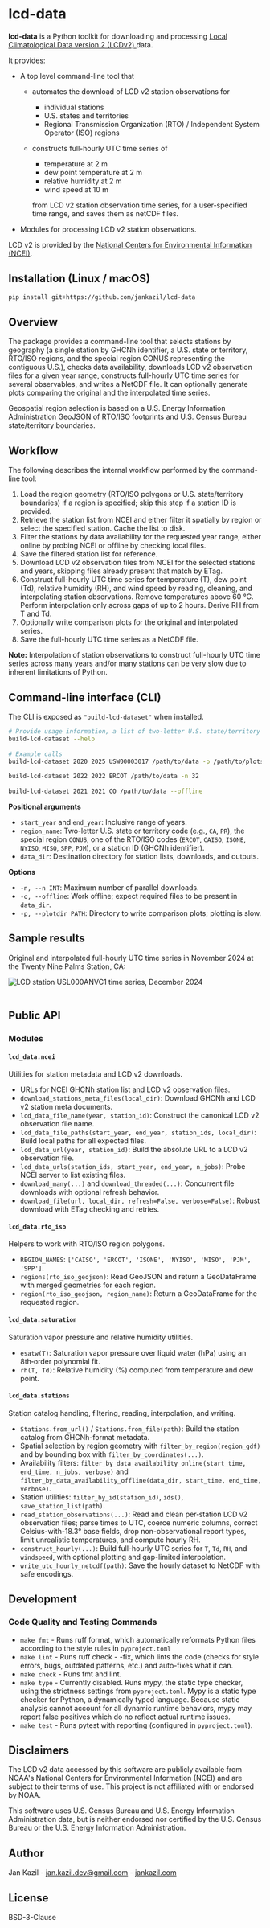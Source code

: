 # lcd-data

**lcd-data** is a Python toolkit for downloading and processing [Local Climatological Data version 2 (LCDv2) ](https://www.ncei.noaa.gov/products/land-based-station/local-climatological-data) data.

It provides:

- A top level command-line tool that
  - automates the download of LCD v2 station observations for
    - individual stations
    - U.S. states and territories
    - Regional Transmission Organization (RTO) / Independent System Operator (ISO) regions
    
  - constructs full-hourly UTC time series of
    - temperature at 2 m
    - dew point temperature at 2 m
    - relative humidity at 2 m
    - wind speed at 10 m
  
    from LCD v2 station observation time series, for a user-specified time range, and saves them as netCDF files.
  
- Modules for processing LCD v2 station observations.

LCD v2 is provided by the [National Centers for Environmental Information (NCEI)](https://www.ncei.noaa.gov/).

## Installation (Linux / macOS)

```bash
pip install git+https://github.com/jankazil/lcd-data
```

## Overview

The package provides a command-line tool that selects stations by geography (a single station by GHCNh identifier, a U.S. state or territory, RTO/ISO regions, and the special region CONUS representing the contiguous U.S.), checks data availability, downloads LCD v2 observation files for a given year range, constructs full-hourly UTC time series for several observables, and writes a NetCDF file. It can optionally generate plots comparing the original and the interpolated time series.

Geospatial region selection is based on a U.S. Energy Information Administration GeoJSON of RTO/ISO footprints and U.S. Census Bureau state/territory boundaries.

## Workflow

The following describes the internal workflow performed by the command-line tool:

1. Load the region geometry (RTO/ISO polygons or U.S. state/territory boundaries) if a region is specified; skip this step if a station ID is provided.
2. Retrieve the station list from NCEI and either filter it spatially by region or select the specified station. Cache the list to disk.
3. Filter the stations by data availability for the requested year range, either online by probing NCEI or offline by checking local files.
4. Save the filtered station list for reference.
5. Download LCD v2 observation files from NCEI for the selected stations and years, skipping files already present that match by ETag.
6. Construct full-hourly UTC time series for temperature (T), dew point (Td), relative humidity (RH), and wind speed by reading, cleaning, and interpolating station observations. Remove temperatures above 60 °C. Perform interpolation only across gaps of up to 2 hours. Derive RH from T and Td.
7. Optionally write comparison plots for the original and interpolated series.
8. Save the full-hourly UTC time series as a NetCDF file.

**Note:** Interpolation of station observations to construct full-hourly UTC time series across many years and/or many stations can be very slow due to inherent limitations of Python.


## Command-line interface (CLI)

The CLI is exposed as `"build-lcd-dataset"` when installed.

```bash
# Provide usage information, a list of two-letter U.S. state/territory codes, and a list of RTO/ISO region names:
build-lcd-dataset --help
  
# Example calls
build-lcd-dataset 2020 2025 USW00003017 /path/to/data -p /path/to/plots
  
build-lcd-dataset 2022 2022 ERCOT /path/to/data -n 32
  
build-lcd-dataset 2021 2021 CO /path/to/data --offline
```

**Positional arguments**  

- `start_year` and `end_year`: Inclusive range of years.  
- `region_name`: Two-letter U.S. state or territory code (e.g., `CA`, `PR`), the special region `CONUS`, one of the RTO/ISO codes (`ERCOT`, `CAISO`, `ISONE`, `NYISO`, `MISO`, `SPP`, `PJM`), or a station ID (GHCNh identifier).  
- `data_dir`: Destination directory for station lists, downloads, and outputs.

**Options**  

- `-n, --n INT`: Maximum number of parallel downloads.  
- `-o, --offline`: Work offline; expect required files to be present in `data_dir`.  
- `-p, --plotdir PATH`: Directory to write comparison plots; plotting is slow.

## Sample results

Original and interpolated full-hourly UTC time series in November 2024 at the Twenty Nine Palms Station, CA:

![LCD station USL000ANVC1 time series, December 2024](plots/USW00093121.Nov-2024.png)  
<br>

## Public API

### Modules

#### `lcd_data.ncei`
Utilities for station metadata and LCD v2 downloads.

- URLs for NCEI GHCNh station list and LCD v2 observation files.
- `download_stations_meta_files(local_dir)`: Download GHCNh and LCD v2 station meta documents.
- `lcd_data_file_name(year, station_id)`: Construct the canonical LCD v2 observation file name.
- `lcd_data_file_paths(start_year, end_year, station_ids, local_dir)`: Build local paths for all expected files.
- `lcd_data_url(year, station_id)`: Build the absolute URL to a LCD v2 observation file.
- `lcd_data_urls(station_ids, start_year, end_year, n_jobs)`: Probe NCEI server to list existing files.
- `download_many(...)` and `download_threaded(...)`: Concurrent file downloads with optional refresh behavior.
- `download_file(url, local_dir, refresh=False, verbose=False)`: Robust download with ETag checking and retries.

#### `lcd_data.rto_iso`
Helpers to work with RTO/ISO region polygons.

- `REGION_NAMES`: `['CAISO', 'ERCOT', 'ISONE', 'NYISO', 'MISO', 'PJM', 'SPP']`.
- `regions(rto_iso_geojson)`: Read GeoJSON and return a GeoDataFrame with merged geometries for each region.
- `region(rto_iso_geojson, region_name)`: Return a GeoDataFrame for the requested region.

#### `lcd_data.saturation`
Saturation vapor pressure and relative humidity utilities.

- `esatw(T)`: Saturation vapor pressure over liquid water (hPa) using an 8th‑order polynomial fit.
- `rh(T, Td)`: Relative humidity (%) computed from temperature and dew point.

#### `lcd_data.stations`
Station catalog handling, filtering, reading, interpolation, and writing.

- `Stations.from_url()` / `Stations.from_file(path)`: Build the station catalog from GHCNh-format metadata.
- Spatial selection by region geometry with `filter_by_region(region_gdf)` and by bounding box with `filter_by_coordinates(...)`.
- Availability filters: `filter_by_data_availability_online(start_time, end_time, n_jobs, verbose)` and `filter_by_data_availability_offline(data_dir, start_time, end_time, verbose)`.
- Station utilities: `filter_by_id(station_id)`, `ids()`, `save_station_list(path)`.
- `read_station_observations(...)`: Read and clean per‑station LCD v2 observation files; parse times to UTC, coerce numeric columns, correct Celsius-with-18.3° base fields, drop non-observational report types, limit unrealistic temperatures, and compute hourly RH.
- `construct_hourly(...)`: Build full-hourly UTC series for `T`, `Td`, `RH`, and `windspeed`, with optional plotting and gap-limited interpolation.
- `write_utc_hourly_netcdf(path)`: Save the hourly dataset to NetCDF with safe encodings.

## Development

### Code Quality and Testing Commands

- `make fmt` - Runs ruff format, which automatically reformats Python files according to the style rules in `pyproject.toml`
- `make lint` - Runs ruff check - -fix, which lints the code (checks for style errors, bugs, outdated patterns, etc.) and auto-fixes what it can.
- `make check` - Runs fmt and lint.
- `make type` - Currently disabled. Runs mypy, the static type checker, using the strictness settings from `pyproject.toml`. Mypy is a static type checker for Python, a dynamically typed language. Because static analysis cannot account for all dynamic runtime behaviors, mypy may report false positives which do no reflect actual runtime issues.
- `make test` - Runs pytest with reporting (configured in `pyproject.toml`).

## Disclaimers

The LCD v2 data accessed by this software are publicly available from NOAA's National Centers for Environmental Information (NCEI) and are subject to their terms of use. This project is not affiliated with or endorsed by NOAA.

This software uses U.S. Census Bureau and U.S. Energy Information Administration data, but is neither endorsed nor certified by the U.S. Census Bureau or the U.S. Energy Information Administration.

## Author

Jan Kazil - jan.kazil.dev@gmail.com - [jankazil.com](https://jankazil.com)

## License

BSD-3-Clause
